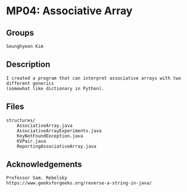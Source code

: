 # MP04: Associative Array

## Groups
```
Seunghyeon Kim
```

## Description
```
I created a program that can interpret associative arrays with two different generics
(somewhat like dictionary in Python).
```

## Files
```
structures/
    AssociativeArray.java
    AssociativeArrayExperiments.java
    KeyNotFoundException.java
    KVPair.java
    ReportingAssociativeArray.java
```

## Acknowledgements
```
Professor Sam. Rebelsky
https://www.geeksforgeeks.org/reverse-a-string-in-java/
```
